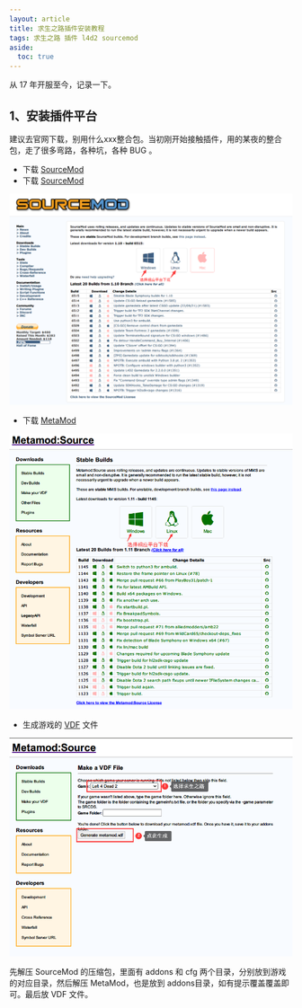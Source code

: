 ```yaml
---
layout: article
title: 求生之路插件安装教程
tags: 求生之路 插件 l4d2 sourcemod
aside:
  toc: true
---
```

从 17 年开服至今，记录一下。
## 1、安装插件平台
建议去官网下载，别用什么xxx整合包。当初刚开始接触插件，用的某夜的整合包，走了很多弯路，各种坑，各种 BUG 。
* 下载 <a href="https://www.sourcemod.net/downloads.php?branch=stable/" target="_blank">SourceMod</a>
* 下载 [SourceMod](https://www.sourcemod.net/downloads.php?branch=stable?_blank)

![Image](/images/01.png "下载插件平台")

* 下载 [MetaMod](http://www.metamodsource.net/downloads.php?branch=stable)

![Image](/images/02.png "下载 MetaMod")

* 生成游戏的 [VDF](http://www.metamodsource.net/vdf) 文件

![Image](/images/03.png "生成 VDF 文件")

先解压 SourceMod 的压缩包，里面有 addons 和 cfg 两个目录，分别放到游戏的对应目录，然后解压 MetaMod，也是放到 addons目录，如有提示覆盖覆盖即可。最后放 VDF 文件。

